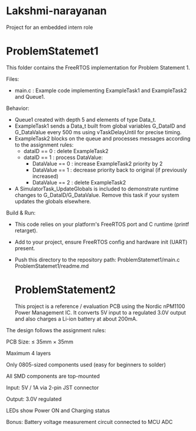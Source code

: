 # Lakshmi-narayanan
Project for an embedded intern role
# ProblemStatemet1

This folder contains the FreeRTOS implementation for Problem Statement 1.

Files:
- main.c : Example code implementing ExampleTask1 and ExampleTask2 and Queue1.

Behavior:
- Queue1 created with depth 5 and elements of type Data_t.
- ExampleTask1 sends a Data_t built from global variables G_DataID and G_DataValue every 500 ms using vTaskDelayUntil for precise timing.
- ExampleTask2 blocks on the queue and processes messages according to the assignment rules:
  - dataID == 0 : delete ExampleTask2
  - dataID == 1 : process DataValue:
      - DataValue == 0 : increase ExampleTask2 priority by 2
      - DataValue == 1 : decrease priority back to original (if previously increased)
      - DataValue == 2 : delete ExampleTask2
- A SimulatorTask_UpdateGlobals is included to demonstrate runtime changes to G_DataID/G_DataValue. Remove this task if your system updates the globals elsewhere.

Build & Run:
- This code relies on your platform's FreeRTOS port and C runtime (printf retarget).
- Add to your project, ensure FreeRTOS config and hardware init (UART) present.
- Push this directory to the repository path:
  ProblemStatemet1/main.c
  ProblemStatemet1/readme.md

  # ProblemStatement2

  This project is a reference / evaluation PCB using the Nordic nPM1100 Power Management IC.
It converts 5V input to a regulated 3.0V output and also charges a Li-ion battery at about 200mA.

The design follows the assignment rules:

PCB Size: ≤ 35mm × 35mm

Maximum 4 layers

Only 0805-sized components used (easy for beginners to solder)

All SMD components are top-mounted

Input: 5V / 1A via 2-pin JST connector

Output: 3.0V regulated

LEDs show Power ON and Charging status

Bonus: Battery voltage measurement circuit connected to MCU ADC
